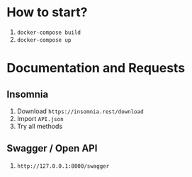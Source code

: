 # How to start?
1. `docker-compose build`
2. `docker-compose up`

# Documentation and Requests
## Insomnia
1. Download `https://insomnia.rest/download`
2. Import `API.json`
3. Try all methods

## Swagger / Open API
1. `http://127.0.0.1:8000/swagger`